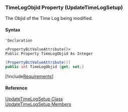 ### TimeLogObjid Property (UpdateTimeLogSetup)

The Objid of the Time Log being modified.

#### Syntax

```vbnet
'Declaration

<PropertyBitValueAttribute()>
Public Property TimeLogObjid As Integer
```

```csharp
[PropertyBitValueAttribute()]
public int TimeLogObjid {get; set;}
```

[!include[Requirements](../partials/requirements.md)]

#### Reference

[UpdateTimeLogSetup Class](FChoice.Toolkits.Clarify~FChoice.Toolkits.Clarify.FieldOps.UpdateTimeLogSetup.md)  
[UpdateTimeLogSetup Members](FChoice.Toolkits.Clarify~FChoice.Toolkits.Clarify.FieldOps.UpdateTimeLogSetup_members.md)